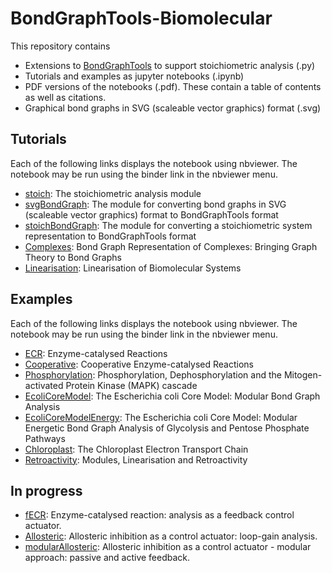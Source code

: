 # BondGraphTools-Biomolecular
This repository contains
- Extensions to [BondGraphTools](https://pypi.org/project/BondGraphTools/) to support stoichiometric analysis (.py)
- Tutorials and examples as jupyter notebooks (.ipynb)
- PDF versions of the notebooks (.pdf). These contain a table of contents as well as citations.
- Graphical bond graphs in SVG (scaleable vector graphics) format
  (.svg)
  
## Tutorials
Each of the following links displays the notebook using nbviewer. The
notebook may be run using the binder link in the nbviewer menu.
- [stoich](https://nbviewer.jupyter.org/github/gawthrop/BondGraphTools-Biomolecular/tree/master/stoich.ipynb): The stoichiometric analysis module
- [svgBondGraph](https://nbviewer.jupyter.org/github/gawthrop/BondGraphTools-Biomolecular/tree/master/svgBondGraph.ipynb): The module for converting bond graphs in SVG (scaleable vector graphics) format to BondGraphTools format
- [stoichBondGraph](https://nbviewer.jupyter.org/github/gawthrop/BondGraphTools-Biomolecular/tree/master/stoichBondGraph.ipynb): The module for converting a stoichiometric system representation to BondGraphTools format
- [Complexes](https://nbviewer.jupyter.org/github/gawthrop/BondGraphTools-Biomolecular/tree/master/Complexes.ipynb): Bond Graph Representation of Complexes: Bringing Graph Theory to Bond Graphs
- [Linearisation](https://nbviewer.jupyter.org/github/gawthrop/BondGraphTools-Biomolecular/tree/master/Linearisation.ipynb): 
Linearisation of Biomolecular Systems

## Examples
Each of the following links displays the notebook using nbviewer. The
notebook may be run using the binder link in the nbviewer menu.
- [ECR](https://nbviewer.jupyter.org/github/gawthrop/BondGraphTools-Biomolecular/tree/master/ECR.ipynb): Enzyme-catalysed Reactions
- [Cooperative](https://nbviewer.jupyter.org/github/gawthrop/BondGraphTools-Biomolecular/tree/master/Cooperative.ipynb): Cooperative Enzyme-catalysed Reactions
- [Phosphorylation](https://nbviewer.jupyter.org/github/gawthrop/BondGraphTools-Biomolecular/tree/master/Phosphorylation.ipynb): Phosphorylation, Dephosphorylation and the Mitogen-activated Protein Kinase (MAPK) cascade
- [EcoliCoreModel](https://nbviewer.jupyter.org/github/gawthrop/BondGraphTools-Biomolecular/tree/master/EcoliCoreModel.ipynb): The Escherichia coli Core Model: Modular Bond Graph Analysis
- [EcoliCoreModelEnergy](https://nbviewer.jupyter.org/github/gawthrop/BondGraphTools-Biomolecular/tree/master/EcoliCoreModelEnergy.ipynb): The Escherichia coli Core Model: Modular Energetic Bond Graph Analysis
of Glycolysis and Pentose Phosphate Pathways
- [Chloroplast](https://nbviewer.jupyter.org/github/gawthrop/BondGraphTools-Biomolecular/tree/master/Chloroplast.ipynb): The Chloroplast Electron Transport Chain
- [Retroactivity](https://nbviewer.jupyter.org/github/gawthrop/BondGraphTools-Biomolecular/tree/master/Retroactivity.ipynb): Modules, Linearisation and Retroactivity

## In progress
- [fECR](https://nbviewer.jupyter.org/github/gawthrop/BondGraphTools-Biomolecular/tree/master/fECR.ipynb): Enzyme-catalysed reaction: analysis as a feedback control actuator.
- [Allosteric](https://nbviewer.jupyter.org/github/gawthrop/BondGraphTools-Biomolecular/tree/master/Allosteric.ipynb): Allosteric inhibition as a control actuator: loop-gain analysis.
- [modularAllosteric](https://nbviewer.jupyter.org/github/gawthrop/BondGraphTools-Biomolecular/tree/master/modularAllosteric.ipynb): Allosteric inhibition as a control actuator - modular
approach: passive and active feedback.
